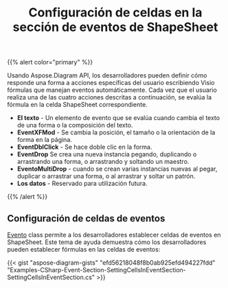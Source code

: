 ﻿---
title: Configuración de celdas en la sección de eventos de ShapeSheet
type: docs
weight: 10
url: /es/net/setting-cells-in-the-event-section-of-shapesheet/
description: Administre las propiedades de eventos de los archivos visio.
---
{{% alert color="primary" %}} 

Usando Aspose.Diagram API, los desarrolladores pueden definir cómo responde una forma a acciones específicas del usuario escribiendo Visio fórmulas que manejan eventos automáticamente. Cada vez que el usuario realiza una de las cuatro acciones descritas a continuación, se evalúa la fórmula en la celda ShapeSheet correspondiente.

- **El texto** - Un elemento de evento que se evalúa cuando cambia el texto de una forma o la composición del texto.
- **EventXFMod** - Se cambia la posición, el tamaño o la orientación de la forma en la página.
- **EventDblClick** - Se hace doble clic en la forma.
- **EventDrop** Se crea una nueva instancia pegando, duplicando o arrastrando una forma, o arrastrando y soltando un maestro.
- **EventoMultiDrop** - cuando se crean varias instancias nuevas al pegar, duplicar o arrastrar una forma, o al arrastrar y soltar un patrón.
- **Los datos** - Reservado para utilización futura.

{{% /alert %}} 
## **Configuración de celdas de eventos**
[Evento](https://reference.aspose.com/diagram/net/aspose.diagram/event) class permite a los desarrolladores establecer celdas de eventos en ShapeSheet. Este tema de ayuda demuestra cómo los desarrolladores pueden establecer fórmulas en las celdas de eventos:

{{< gist "aspose-diagram-gists" "efd56218048f8b0ab925efd494227fdd" "Examples-CSharp-Event-Section-SettingCellsInEventSection-SettingCellsInEventSection.cs" >}}
